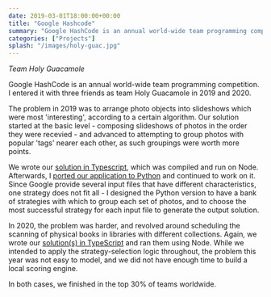 ```yaml
---
date: 2019-03-01T18:00:00+00:00
title: "Google Hashcode"
summary: "Google HashCode is an annual world-wide team programming competition. I entered it with three friends as team Holy Guacamole in 2019 and 2020."
categories: ["Projects"]
splash: "/images/holy-guac.jpg"
---
```


*Team Holy Guacamole*

Google HashCode is an annual world-wide team programming competition. I entered it with three friends as team Holy Guacamole in 2019 and 2020.

The problem in 2019 was to arrange photo objects into slideshows which were most 'interesting', according to a certain algorithm. Our solution started at the basic level - composing slideshows of photos in the order they were recevied - and advanced to attempting to group photos with popular 'tags' nearer each other, as such groupings were worth more points.

We wrote our [solution in Typescript](https://github.com/Danjb1/google-hashcode-2019), which was compiled and run on Node. Afterwards, I [ported our application to Python](https://github.com/esummers1/hashcode19) and continued to work on it. Since Google provide several input files that have different characteristics, one strategy does not fit all - I designed the Python version to have a bank of strategies with which to group each set of photos, and to choose the most successful strategy for each input file to generate the output solution.

In 2020, the problem was harder, and revolved around scheduling the scanning of physical books in libraries with different collections. Again, we wrote our [solution(s) in TypeScript](https://github.com/esummers1/hashcode-2020) and ran them using Node. While we intended to apply the strategy-selection logic throughout, the problem this year was not easy to model, and we did not have enough time to build a local scoring engine.

In both cases, we finished in the top 30% of teams worldwide.
